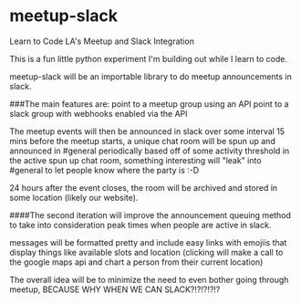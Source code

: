 # meetup-slack
Learn to Code LA's Meetup and Slack Integration

This is a fun little python experiment I'm building out while I learn to code.

meetup-slack will be an importable library to do meetup announcements in slack.

###The main features are:
point to a meetup group using an API
point to a slack group with webhooks enabled via the API

The meetup events will then be announced in slack over some interval
15 mins before the meetup starts, a unique chat room will be spun up and announced in #general
periodically based off of some activity threshold in the active spun up chat room, something interesting will "leak" into #general to let people know where the party is :-D

24 hours after the event closes, the room will be archived and stored in some location (likely our website).

####The second iteration will improve the announcement queuing method to take into consideration peak times when people are active in slack.

messages will be formatted pretty and include easy links with emojiis that display things like available slots and location (clicking will make a call to the google maps api and chart a person from their current location)

The overall idea will be to minimize the need to even bother going through meetup, BECAUSE WHY WHEN WE CAN SLACK?!?!?!?!?
